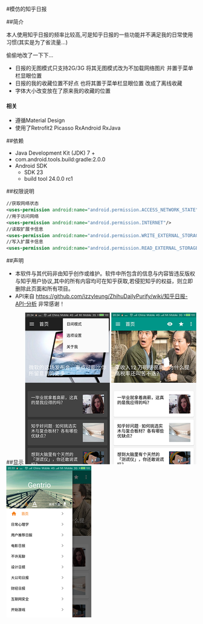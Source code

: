 #模仿的知乎日报

##简介

本人使用知乎日报的频率比较高,可是知乎日报的一些功能并不满足我的日常使用习惯(其实是为了省流量...)

偷偷地改了一下下...
* 日报的无图模式只支持2G/3G 将其无图模式改为不加载网络图片 并置于菜单栏显眼位置
* 日报的我的收藏位置不好点 也将其置于菜单栏显眼位置 改成了离线收藏
* 字体大小改变放在了原来我的收藏的位置

#### 相关
* 遵循Material Design 
* 使用了Retrofit2 Picasso RxAndroid RxJava

##依赖

* Java Development Kit (JDK) 7 +
* com.android.tools.build:gradle:2.0.0
* Android SDK
  * SDK 23
  * build tool 24.0.0 rc1
  
##权限说明
```xml
//获取网络状态
<uses-permission android:name="android.permission.ACCESS_NETWORK_STATE"/>
//用于访问网络
<uses-permission android:name="android.permission.INTERNET"/>
//读取扩展卡信息
<uses-permission android:name="android.permission.WRITE_EXTERNAL_STORAGE"/>
//写入扩展卡信息
<uses-permission android:name="android.permission.READ_EXTERNAL_STORAGE"/>
```
##声明
* 本软件与其代码非由知乎创作或维护。软件中所包含的信息与内容皆违反版权与知乎用户协议,其中的所有内容均可在知乎获取,若侵犯知乎的权益，则立即删除此页面和所有项目。  
* API来自 https://github.com/izzyleung/ZhihuDailyPurify/wiki/知乎日报-API-分析 非常感谢！

##显示
![alt text](https://github.com/Gentrio/zhrb/blob/master/one.png)
![alt text](https://github.com/Gentrio/zhrb/blob/master/two.png)
![alt text](https://github.com/Gentrio/zhrb/blob/master/three.png)
